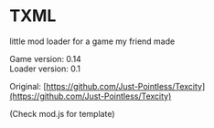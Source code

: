 # TXML
little mod loader for a game my friend made

Game version: 0.14<br>
Loader version: 0.1

Original: [https://github.com/Just-Pointless/Texcity](https://github.com/Just-Pointless/Texcity)

(Check mod.js for template)
